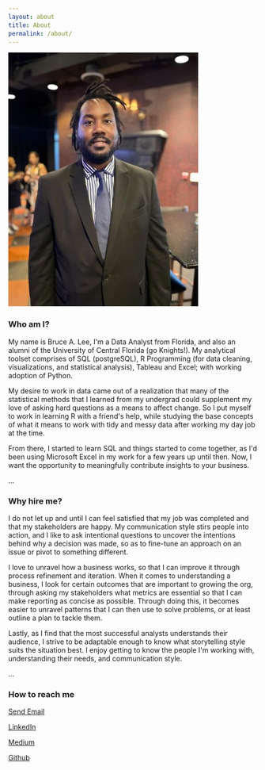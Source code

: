 ```yaml
---
layout: about
title: About 
permalink: /about/
---
```


![Me!](/assets/images/my_picture.jpg "Me")


### Who am I? 

My name is Bruce A. Lee, I'm a Data Analyst from Florida, and also an alumni of the University of Central Florida (go Knights!). My analytical toolset comprises of SQL (postgreSQL), R Programming (for data cleaning, visualizations, and statistical analysis), Tableau and Excel; with working adoption of Python. 

My desire to work in data came out of a realization that many of the statistical methods that I learned from my undergrad  could supplement my love of asking hard questions as a means to affect change. So I put myself to work in learning R with a friend's help, while studying the base concepts of what it means to work with tidy and messy data after working my day job at the time. 

From there, I started to learn SQL and things started to come together, as I'd been using Microsoft Excel in my work for a few years up until then. Now, I want the opportunity to meaningfully contribute insights to your business. 

...

### Why hire me?

I do not let up and until I can feel satisfied that my job was completed and that my stakeholders are happy. My communication style stirs people into action, and I like to ask intentional questions to uncover the intentions behind why a decision was made, so as to fine-tune an approach on an issue or pivot to something different. 

I love to unravel how a business works, so that I can improve it through process refinement and iteration. When it comes to understanding a business, I look for certain outcomes that are important to growing the org, through asking my stakeholders what metrics are essential so that I can make reporting as concise as possible. Through doing this, it becomes easier to unravel patterns that I can then use to solve problems, or at least outline a plan to tackle them. 

Lastly, as I find that the most successful analysts understands their audience, I strive to be adaptable enough to know what storytelling style suits the situation best. I enjoy getting to know the people I'm working with, understanding their needs, and communication style.

...

### How to reach me 

<a href="mailto:brucelee352@gmail.com">Send Email</a>

[LinkedIn](https://www.linkedin.com/in/brucealee/) 

[Medium](https://medium.com/@mrbrucelee) 

[Github](https://github.com/Brucelee352)

